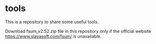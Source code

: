 # tools

This is a repository to share some useful tools.

Download fsum_v2.52.zip file in this repository only if the official website https://www.slavasoft.com/fsum/ is unavailable.
